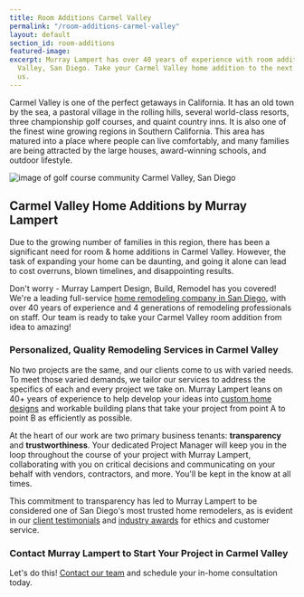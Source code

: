 ```yaml
---
title: Room Additions Carmel Valley
permalink: "/room-additions-carmel-valley"
layout: default
section_id: room-additions
featured-image:
excerpt: Murray Lampert has over 40 years of experience with room additions in Carmel
  Valley, San Diego. Take your Carmel Valley home addition to the next level with
  us.
---
```


Carmel Valley is one of the perfect getaways in California. It has an old town by the sea, a pastoral village in the rolling hills, several world-class resorts, three championship golf courses, and quaint country inns. It is also one of the finest wine growing regions in Southern California. This area has matured into a place where people can live comfortably, and many families are being attracted by the large houses, award-winning schools, and outdoor lifestyle.

![image of golf course community Carmel Valley, San Diego](http://carmelcabrokers.thelocalrealty.com/wp-content/uploads/sites/61/2015/04/2.jpg "Carmel Valley, San Diego")

## Carmel Valley Home Additions by Murray Lampert

Due to the growing number of families in this region, there has been a significant need for room & home additions in Carmel Valley. However, the task of expanding your home can be daunting, and going it alone can lead to cost overruns, blown timelines, and disappointing results.

Don't worry - Murray Lampert Design, Build, Remodel has you covered! We're a leading full-service [home remodeling company in San Diego](/san-diego-home-remodel-services), with over 40 years of experience and 4 generations of remodeling professionals on staff. Our team is ready to take your Carmel Valley room addition from idea to amazing!

### Personalized, Quality Remodeling Services in Carmel Valley

No two projects are the same, and our clients come to us with varied needs. To meet those varied demands, we tailor our services to address the specifics of each and every project we take on. Murray Lampert leans on 40+ years of experience to help develop your ideas into [custom home designs](/san-diego-home-design-services) and workable building plans that take your project from point A to point B as efficiently as possible.

At the heart of our work are two primary business tenants: **transparency** and **trustworthiness**. Your dedicated Project Manager will keep you in the loop throughout the course of your project with Murray Lampert, collaborating with you on critical decisions and communicating on your behalf with vendors, contractors, and more. You'll be kept in the know at all times.

This commitment to transparency has led to Murray Lampert to be considered one of San Diego's most trusted home remodelers, as is evident in our [client testimonials](/testimonials) and [industry awards](/affiliation) for ethics and customer service.

### Contact Murray Lampert to Start Your Project in Carmel Valley

Let's do this! [Contact our team](#quick-contact) and schedule your in-home consultation today.
